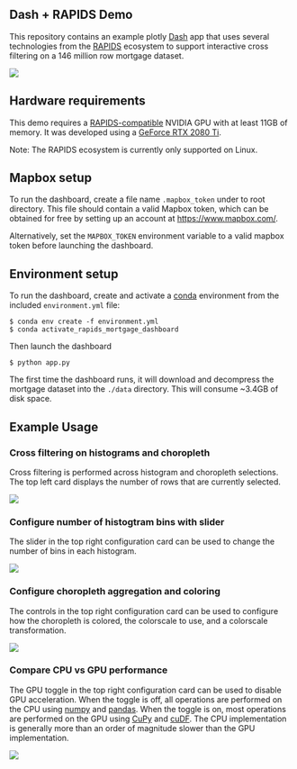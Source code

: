 ## Dash + RAPIDS Demo
This repository contains an example plotly [Dash](https://plot.ly/dash/) app that uses several technologies from the [RAPIDS](https://rapids.ai/) ecosystem to support interactive cross filtering on a 146 million row mortgage dataset.

![](images/overview.png)

## Hardware requirements
This demo requires a [RAPIDS-compatible](https://rapids.ai/start.html) NVIDIA GPU with at least 11GB of memory. It was developed using a [GeForce RTX 2080 Ti](https://www.nvidia.com/en-us/geforce/graphics-cards/rtx-2080-ti/).

Note: The RAPIDS ecosystem is currently only supported on Linux.

## Mapbox setup
To run the dashboard, create a file name `.mapbox_token` under to root directory. This file should contain a valid Mapbox token, which can be obtained for free by setting up an account at https://www.mapbox.com/.

Alternatively, set the `MAPBOX_TOKEN` environment variable to a valid mapbox token before launching the dashboard. 

## Environment setup
To run the dashboard, create and activate a [conda](https://docs.conda.io/en/latest/) environment from the included `environment.yml` file: 
```
$ conda env create -f environment.yml
$ conda activate_rapids_mortgage_dashboard
```

Then launch the dashboard
```
$ python app.py
``` 

The first time the dashboard runs, it will download and decompress the mortgage dataset into the `./data` directory. This will consume ~3.4GB of disk space. 

## Example Usage
### Cross filtering on histograms and choropleth
Cross filtering is performed across histogram and choropleth selections.  The top left card displays the number of rows that are currently selected.

![](images/cross-filter.gif)

### Configure number of histogtram bins with slider
The slider in the top right configuration card can be used to change the number of bins in each histogram.

![](images/bin-slider.gif)

### Configure choropleth aggregation and coloring
The controls in the top right configuration card can be used to configure how the choropleth is colored, the colorscale to use, and a colorscale transformation.
  
![](images/color-config.gif)

### Compare CPU vs GPU performance
The GPU toggle in the top right configuration card can be used to disable GPU acceleration. When the toggle is off, all operations are performed on the CPU using [numpy](https://numpy.org/) and [pandas](https://pandas.pydata.org/). When the toggle is on, most operations are performed on the GPU using [CuPy](https://cupy.chainer.org/) and [cuDF](https://github.com/rapidsai/cudf).  The CPU implementation is generally more than an order of magnitude slower than the GPU implementation. 

![](images/cpu-vs-gpu.gif)
